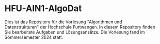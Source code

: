 # HFU-AIN1-AlgoDat
Dies ist das Repository für die Vorlesung "Algorithmen und Datenstrukturen" der Hochschule Furtwangen. In diesem Repository finden Sie bearbeitete Aufgaben und Lösungsansätze.
Die Vorlesung fand im Sommersemester 2024 statt.
